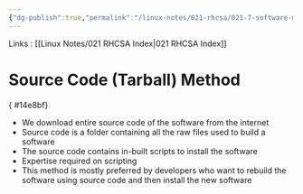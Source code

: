 ```yaml
---
{"dg-publish":true,"permalink":"/linux-notes/021-rhcsa/021-7-software-management/021-7-2-source-code-tarball-method/","noteIcon":"","created":"2023-10-07T13:47:51.585+05:30","updated":"2023-10-13T17:09:11.342+05:30"}
---
```


Links : [[Linux Notes/021 RHCSA Index\|021 RHCSA Index]]

# Source Code (Tarball) Method
{ #14e8bf}


- We download entire source code of the software from the internet
- Source code is a folder containing all the raw files used to build a software
- The source code contains in-built scripts to install the software
- Expertise required on scripting
- This method is mostly preferred by developers who want to rebuild the software using source code and then install the new software